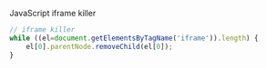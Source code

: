 JavaScript iframe killer

```javascript
// iframe killer
while ((el=document.getElementsByTagName('iframe')).length) {
    el[0].parentNode.removeChild(el[0]);
}
```